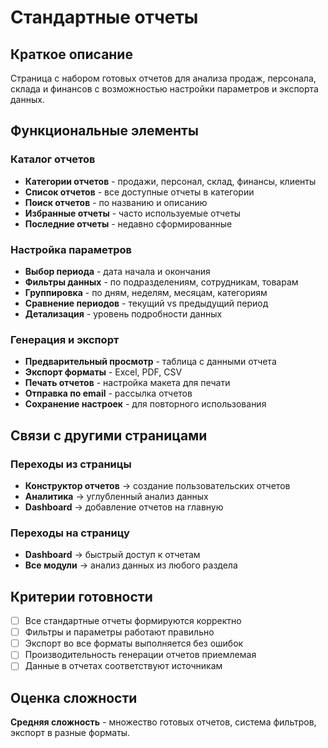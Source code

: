 # Стандартные отчеты

## Краткое описание

Страница с набором готовых отчетов для анализа продаж, персонала, склада и финансов с возможностью настройки параметров и экспорта данных.

## Функциональные элементы

### Каталог отчетов

- **Категории отчетов** - продажи, персонал, склад, финансы, клиенты
- **Список отчетов** - все доступные отчеты в категории
- **Поиск отчетов** - по названию и описанию
- **Избранные отчеты** - часто используемые отчеты
- **Последние отчеты** - недавно сформированные

### Настройка параметров

- **Выбор периода** - дата начала и окончания
- **Фильтры данных** - по подразделениям, сотрудникам, товарам
- **Группировка** - по дням, неделям, месяцам, категориям
- **Сравнение периодов** - текущий vs предыдущий период
- **Детализация** - уровень подробности данных

### Генерация и экспорт

- **Предварительный просмотр** - таблица с данными отчета
- **Экспорт форматы** - Excel, PDF, CSV
- **Печать отчетов** - настройка макета для печати
- **Отправка по email** - рассылка отчетов
- **Сохранение настроек** - для повторного использования

## Связи с другими страницами

### Переходы из страницы

- **Конструктор отчетов** → создание пользовательских отчетов
- **Аналитика** → углубленный анализ данных
- **Dashboard** → добавление отчетов на главную

### Переходы на страницу

- **Dashboard** → быстрый доступ к отчетам
- **Все модули** → анализ данных из любого раздела

## Критерии готовности

- [ ] Все стандартные отчеты формируются корректно
- [ ] Фильтры и параметры работают правильно
- [ ] Экспорт во все форматы выполняется без ошибок
- [ ] Производительность генерации отчетов приемлемая
- [ ] Данные в отчетах соответствуют источникам

## Оценка сложности

**Средняя сложность** - множество готовых отчетов, система фильтров, экспорт в разные форматы.
